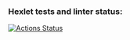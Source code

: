 ### Hexlet tests and linter status:
[![Actions Status](https://github.com/dp9v/java-project-78/workflows/hexlet-check/badge.svg)](https://github.com/dp9v/java-project-78/actions)